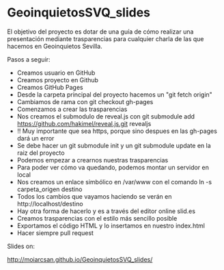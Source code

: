GeoinquietosSVQ_slides
======================

El objetivo del proyecto es dotar de una guía de cómo realizar una presentación mediante trasparencias para cualquier charla de las que hacemos en Geoinquietos Sevilla.

Pasos a seguir:

* Creamos usuario en GitHub
* Creamos proyecto en Github
* Creamos GitHub Pages
* Desde la carpeta principal del proyecto hacemos un "git fetch origin"
* Cambiamos de rama con git checkout gh-pages
* Comenzamos a crear las trasparencias
* Nos creamos el submodulo de reveal.js con git submodule add https://github.com/hakimel/reveal.js.git revealjs
* !! Muy importante que sea https, porque sino despues en las gh-pages dará un error
* Se debe hacer un git submodule init y un git submodule update en la raiz del proyecto
* Podemos empezar a crearnos nuestras trasparencias
* Para poder ver cómo va quedando, podemos montar un servidor en local
* Nos creamos un enlace simbólico en /var/www con el comando ln -s carpeta_origen destino
* Todos los cambios que vayamos haciendo se verán en http://localhost/destino
* Hay otra forma de hacerlo y es a través del editor online slid.es
* Creamos trasparencias con el estilo más sencillo posible
* Exportamos el código HTML y lo insertamos en nuestro index.html
* Hacer siempre pull request

Slides on:

http://moiarcsan.github.io/GeoinquietosSVQ_slides/
